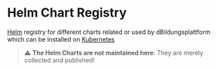 # Helm Chart Registry

[Helm](https://helm.sh) registry for different charts related or used by dBildungsplattform which can be installed on [Kubernetes](https://kubernetes.io)

> :warning: **The Helm Charts are not maintained here**: They are merely collected and published!
